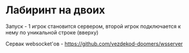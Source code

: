 # Лабиринт на двоих
Запуск - 1 игрок становится сервером, второй игрок подключается к нему по уникальной строке (вверху)

Сервак websocket'ов - https://github.com/vezdekod-doomers/wsserver
